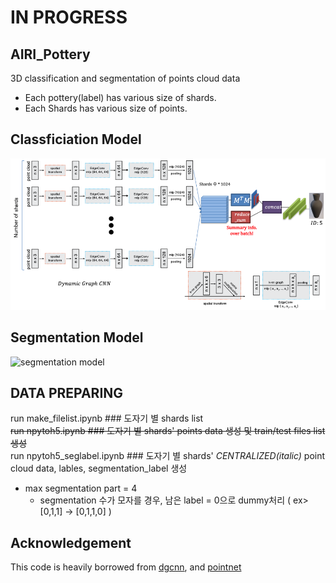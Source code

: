 # IN PROGRESS

## AIRI_Pottery
3D classification and segmentation of points cloud data
* Each pottery(label) has various size of shards.  
* Each Shards has various size of points.  


## Classficiation Model

![classification model](./images/classification_model.png)

  

## Segmentation Model

![segmentation model](./images/segementation_model.png)

  

## DATA PREPARING
run make_filelist.ipynb ### 도자기 별 shards list  
~~run npytoh5.ipynb ### 도자기 별 shards' points data 생성 및 train/test files list 생성~~  
run npytoh5_seglabel.ipynb ### 도자기 별 shards' *CENTRALIZED(italic)* point cloud data, lables, segmentation_label 생성  
* max segmentation part = 4  
    * segmentation 수가 모자를 경우, 남은 label = 0으로 dummy처리 ( ex> [0,1,1] -> [0,1,1,0] )



## Acknowledgement
This code is heavily borrowed from [dgcnn](https://github.com/WangYueFt/dgcnn), and [pointnet](https://github.com/charlesq34/pointnet)

